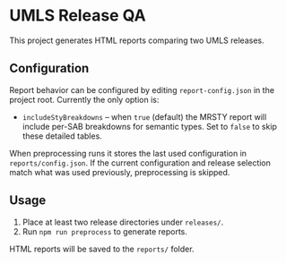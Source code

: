 # UMLS Release QA

This project generates HTML reports comparing two UMLS releases.

## Configuration

Report behavior can be configured by editing `report-config.json` in the project
root. Currently the only option is:

- `includeStyBreakdowns` – when `true` (default) the MRSTY report will include
  per-SAB breakdowns for semantic types. Set to `false` to skip these detailed
  tables.

When preprocessing runs it stores the last used configuration in
`reports/config.json`. If the current configuration and release selection match
what was used previously, preprocessing is skipped.

## Usage

1. Place at least two release directories under `releases/`.
2. Run `npm run preprocess` to generate reports.

HTML reports will be saved to the `reports/` folder.
